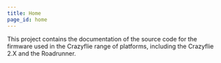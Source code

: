 ```yaml
---
title: Home
page_id: home 
---
```


This project contains the documentation of the source code for the firmware used in the Crazyflie range of platforms, including the Crazyflie 2.X and the Roadrunner.

